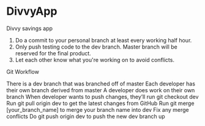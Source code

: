 # DivvyApp
Divvy savings app

1. Do a commit to your personal branch at least every working half hour.
2. Only push testing code to the dev branch. Master branch will be reserved for the final product.
3. Let each other know what you're working on to avoid conflicts.

Git Workflow

  There is a dev branch that was branched off of master
  Each developer has their own branch derived from master
  A developer does work on their own branch
  When developer wants to push changes, they’ll run git checkout dev
  Run git pull origin dev to get the latest changes from GitHub
  Run git merge [your_branch_name] to merge your branch name into dev
  Fix any merge conflicts
  Do git push origin dev to push the new dev branch up
